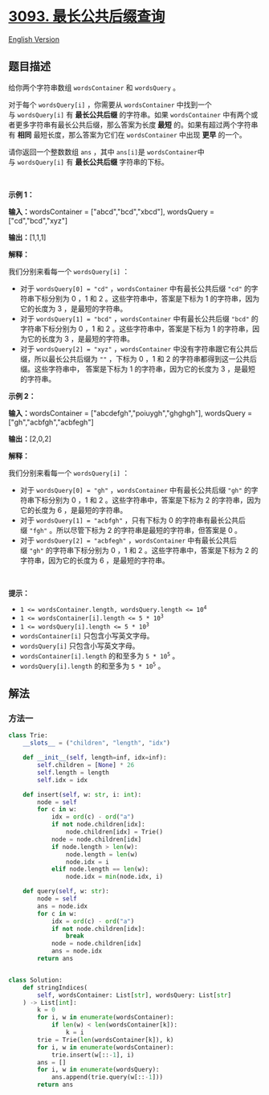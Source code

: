 # [3093. 最长公共后缀查询](https://leetcode.cn/problems/longest-common-suffix-queries)

[English Version](/solution/3000-3099/3093.Longest%20Common%20Suffix%20Queries/README_EN.md)

<!-- tags: -->

## 题目描述

<!-- 这里写题目描述 -->

<p>给你两个字符串数组&nbsp;<code>wordsContainer</code> 和&nbsp;<code>wordsQuery</code>&nbsp;。</p>

<p>对于每个&nbsp;<code>wordsQuery[i]</code>&nbsp;，你需要从&nbsp;<code>wordsContainer</code>&nbsp;中找到一个与&nbsp;<code>wordsQuery[i]</code>&nbsp;有&nbsp;<strong>最长公共后缀</strong>&nbsp;的字符串。如果 <code>wordsContainer</code>&nbsp;中有两个或者更多字符串有最长公共后缀，那么答案为长度<strong>&nbsp;最短</strong>&nbsp;的。如果有超过两个字符串有&nbsp;<strong>相同</strong>&nbsp;最短长度，那么答案为它们在&nbsp;<code>wordsContainer</code>&nbsp;中出现&nbsp;<strong>更早</strong>&nbsp;的一个。</p>

<p>请你返回一个整数数组<em>&nbsp;</em><code>ans</code>&nbsp;，其中<em>&nbsp;</em><code>ans[i]</code>是<em>&nbsp;</em><code>wordsContainer</code>中与&nbsp;<code>wordsQuery[i]</code>&nbsp;有&nbsp;<strong>最长公共后缀</strong>&nbsp;字符串的下标。</p>

<p>&nbsp;</p>

<p><strong class="example">示例 1：</strong></p>

<div class="example-block">
<p><span class="example-io"><b>输入：</b>wordsContainer = ["abcd","bcd","xbcd"], wordsQuery = ["cd","bcd","xyz"]</span></p>

<p><span class="example-io"><b>输出：</b>[1,1,1]</span></p>

<p><strong>解释：</strong></p>

<p>我们分别来看每一个&nbsp;<code>wordsQuery[i]</code>&nbsp;：</p>

<ul>
	<li>对于&nbsp;<code>wordsQuery[0] = "cd"</code>&nbsp;，<code>wordsContainer</code>&nbsp;中有最长公共后缀&nbsp;<code>"cd"</code>&nbsp;的字符串下标分别为&nbsp;0 ，1 和&nbsp;2 。这些字符串中，答案是下标为 1 的字符串，因为它的长度为 3 ，是最短的字符串。</li>
	<li>对于&nbsp;<code>wordsQuery[1] = "bcd"</code>&nbsp;，<code>wordsContainer</code>&nbsp;中有最长公共后缀&nbsp;<code>"bcd"</code>&nbsp;的字符串下标分别为 0 ，1 和 2 。这些字符串中，答案是下标为 1 的字符串，因为它的长度为 3 ，是最短的字符串。</li>
	<li>对于&nbsp;<code>wordsQuery[2] = "xyz"</code>&nbsp;，<code>wordsContainer</code>&nbsp;中没有字符串跟它有公共后缀，所以最长公共后缀为&nbsp;<code>""</code>&nbsp;，下标为&nbsp;0 ，1 和 2 的字符串都得到这一公共后缀。这些字符串中，&nbsp;答案是下标为 1 的字符串，因为它的长度为 3 ，是最短的字符串。</li>
</ul>
</div>

<p><strong class="example">示例 2：</strong></p>

<div class="example-block">
<p><span class="example-io"><b>输入：</b>wordsContainer = ["abcdefgh","poiuygh","ghghgh"], wordsQuery = ["gh","acbfgh","acbfegh"]</span></p>

<p><span class="example-io"><b>输出：</b>[2,0,2]</span></p>

<p><strong>解释：</strong></p>

<p>我们分别来看每一个&nbsp;<code>wordsQuery[i]</code>&nbsp;：</p>

<ul>
	<li>对于&nbsp;<code>wordsQuery[0] = "gh"</code>&nbsp;，<code>wordsContainer</code>&nbsp;中有最长公共后缀&nbsp;<code>"gh"</code>&nbsp;的字符串下标分别为 0 ，1 和 2 。这些字符串中，答案是下标为 2 的字符串，因为它的长度为 6 ，是最短的字符串。</li>
	<li>对于&nbsp;<code>wordsQuery[1] = "acbfgh"</code>&nbsp;，只有下标为 0 的字符串有最长公共后缀&nbsp;<code>"fgh"</code>&nbsp;。所以尽管下标为 2 的字符串是最短的字符串，但答案是 0 。</li>
	<li>对于&nbsp;<code>wordsQuery[2] = "acbfegh"</code>&nbsp;，<code>wordsContainer</code>&nbsp;中有最长公共后缀&nbsp;<code>"gh"</code>&nbsp;的字符串下标分别为 0 ，1 和 2 。这些字符串中，答案是下标为 2 的字符串，因为它的长度为 6 ，是最短的字符串。</li>
</ul>
</div>

<p>&nbsp;</p>

<p><strong>提示：</strong></p>

<ul>
	<li><code>1 &lt;= wordsContainer.length, wordsQuery.length &lt;= 10<sup>4</sup></code></li>
	<li><code>1 &lt;= wordsContainer[i].length &lt;= 5 * 10<sup>3</sup></code></li>
	<li><code>1 &lt;= wordsQuery[i].length &lt;= 5 * 10<sup>3</sup></code></li>
	<li><code>wordsContainer[i]</code>&nbsp;只包含小写英文字母。</li>
	<li><code>wordsQuery[i]</code>&nbsp;只包含小写英文字母。</li>
	<li><code>wordsContainer[i].length</code>&nbsp;的和至多为&nbsp;<code>5 * 10<sup>5</sup></code>&nbsp;。</li>
	<li><code>wordsQuery[i].length</code>&nbsp;的和至多为&nbsp;<code>5 * 10<sup>5</sup></code>&nbsp;。</li>
</ul>

## 解法

### 方法一

<!-- tabs:start -->

```python
class Trie:
    __slots__ = ("children", "length", "idx")

    def __init__(self, length=inf, idx=inf):
        self.children = [None] * 26
        self.length = length
        self.idx = idx

    def insert(self, w: str, i: int):
        node = self
        for c in w:
            idx = ord(c) - ord("a")
            if not node.children[idx]:
                node.children[idx] = Trie()
            node = node.children[idx]
            if node.length > len(w):
                node.length = len(w)
                node.idx = i
            elif node.length == len(w):
                node.idx = min(node.idx, i)

    def query(self, w: str):
        node = self
        ans = node.idx
        for c in w:
            idx = ord(c) - ord("a")
            if not node.children[idx]:
                break
            node = node.children[idx]
            ans = node.idx
        return ans


class Solution:
    def stringIndices(
        self, wordsContainer: List[str], wordsQuery: List[str]
    ) -> List[int]:
        k = 0
        for i, w in enumerate(wordsContainer):
            if len(w) < len(wordsContainer[k]):
                k = i
        trie = Trie(len(wordsContainer[k]), k)
        for i, w in enumerate(wordsContainer):
            trie.insert(w[::-1], i)
        ans = []
        for i, w in enumerate(wordsQuery):
            ans.append(trie.query(w[::-1]))
        return ans
```

```java

```

```cpp

```

```go

```

<!-- tabs:end -->

<!-- end -->
